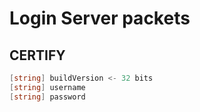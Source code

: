# Login Server packets

## CERTIFY


```c#
[string] buildVersion <- 32 bits
[string] username
[string] password
```